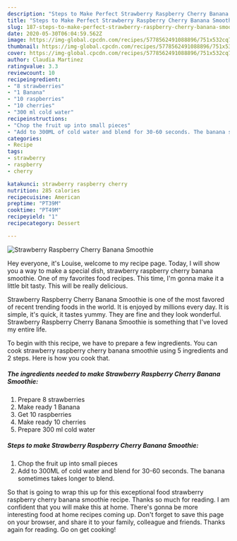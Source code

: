 ```yaml
---
description: "Steps to Make Perfect Strawberry Raspberry Cherry Banana Smoothie"
title: "Steps to Make Perfect Strawberry Raspberry Cherry Banana Smoothie"
slug: 187-steps-to-make-perfect-strawberry-raspberry-cherry-banana-smoothie
date: 2020-05-30T06:04:59.562Z
image: https://img-global.cpcdn.com/recipes/5778562491088896/751x532cq70/strawberry-raspberry-cherry-banana-smoothie-recipe-main-photo.jpg
thumbnail: https://img-global.cpcdn.com/recipes/5778562491088896/751x532cq70/strawberry-raspberry-cherry-banana-smoothie-recipe-main-photo.jpg
cover: https://img-global.cpcdn.com/recipes/5778562491088896/751x532cq70/strawberry-raspberry-cherry-banana-smoothie-recipe-main-photo.jpg
author: Claudia Martinez
ratingvalue: 3.3
reviewcount: 10
recipeingredient:
- "8 strawberries"
- "1 Banana"
- "10 raspberries"
- "10 cherries"
- "300 ml cold water"
recipeinstructions:
- "Chop the fruit up into small pieces"
- "Add to 300ML of cold water and blend for 30-60 seconds. The banana sometimes takes longer to blend."
categories:
- Recipe
tags:
- strawberry
- raspberry
- cherry

katakunci: strawberry raspberry cherry 
nutrition: 285 calories
recipecuisine: American
preptime: "PT39M"
cooktime: "PT49M"
recipeyield: "1"
recipecategory: Dessert

---
```



![Strawberry Raspberry Cherry Banana Smoothie](https://img-global.cpcdn.com/recipes/5778562491088896/751x532cq70/strawberry-raspberry-cherry-banana-smoothie-recipe-main-photo.jpg)

Hey everyone, it's Louise, welcome to my recipe page. Today, I will show you a way to make a special dish, strawberry raspberry cherry banana smoothie. One of my favorites food recipes. This time, I'm gonna make it a little bit tasty. This will be really delicious.

Strawberry Raspberry Cherry Banana Smoothie is one of the most favored of recent trending foods in the world. It is enjoyed by millions every day. It is simple, it's quick, it tastes yummy. They are fine and they look wonderful. Strawberry Raspberry Cherry Banana Smoothie is something that I've loved my entire life.




To begin with this recipe, we have to prepare a few ingredients. You can cook strawberry raspberry cherry banana smoothie using 5 ingredients and 2 steps. Here is how you cook that.

##### The ingredients needed to make Strawberry Raspberry Cherry Banana Smoothie:

1. Prepare 8 strawberries
1. Make ready 1 Banana
1. Get 10 raspberries
1. Make ready 10 cherries
1. Prepare 300 ml cold water




##### Steps to make Strawberry Raspberry Cherry Banana Smoothie:

1. Chop the fruit up into small pieces
1. Add to 300ML of cold water and blend for 30-60 seconds. The banana sometimes takes longer to blend.




So that is going to wrap this up for this exceptional food strawberry raspberry cherry banana smoothie recipe. Thanks so much for reading. I am confident that you will make this at home. There's gonna be more interesting food at home recipes coming up. Don't forget to save this page on your browser, and share it to your family, colleague and friends. Thanks again for reading. Go on get cooking!
